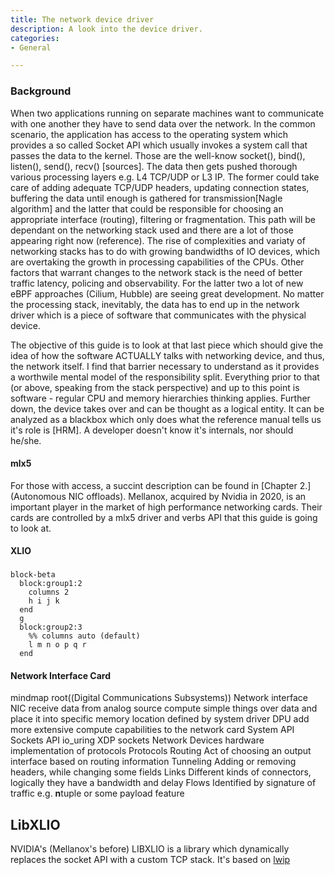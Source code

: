 ```yaml
---
title: The network device driver
description: A look into the device driver.
categories:
- General

---
```



### Background
When two applications running on separate machines want to communicate with one another they have to send data over the network. In the common scenario, the application has access to the operating system which provides a so called Socket API which usually invokes a system call that passes the data to the kernel. Those are the well-know socket(), bind(), listen(), send(), recv() [sources]. The data then gets pushed thorough various processing layers e.g. L4 TCP/UDP or L3 IP. The former could take care of adding adequate TCP/UDP headers, updating connection states, buffering the data until enough is gathered for transmission[Nagle algorithm] and the latter that could be responsible for choosing an appropriate interface (routing), filtering or fragmentation. This path will be dependant on the networking stack used and there are a lot of those appearing right now (reference). The rise of complexities and variaty of networking stacks has to do with growing bandwidths of IO devices, which are overtaking the growth in processing capabilities of the CPUs. Other factors that warrant changes to the network stack is the need of better traffic latency, policing and observability. For the latter two a lot of new eBPF approaches (Cilium, Hubble) are seeing great development. No matter the processing stack, inevitably, the data has to end up in the network driver which is a piece of software that communicates with the physical device.

The objective of this guide is to look at that last piece which should give the idea of how the software ACTUALLY talks with networking device, and thus, the network itself. I find that barrier necessary to understand as it provides a worthwile mental model of the responsibility split. Everything prior to that (or above, speaking from the stack perspective) and up to this point is software - regular CPU and memory hierarchies thinking applies. Further down, the device takes over and can be thought as a logical entity. It can be analyzed as a blackbox which only does what the reference manual tells us it's role is [HRM]. A developer doesn't know it's internals, nor should he/she.  

#### mlx5
For those with access, a succint description can be found in [Chapter 2.](Autonomous NIC offloads).
Mellanox, acquired by Nvidia in 2020, is an important player in the market of high performance networking cards. Their cards are controlled by a mlx5 driver and verbs API that this guide is going to look at. 

#### XLIO

###


```mermaid!
block-beta
  block:group1:2
    columns 2
    h i j k
  end
  g
  block:group2:3
    %% columns auto (default)
    l m n o p q r
  end
```
#### Network Interface Card

mindmap
  root((Digital Communications Subsystems))
    Network interface
     NIC
      receive data from analog source
      compute simple things over data and place it into specific memory location defined by system driver
     DPU
      add more extensive compute capabilities to the network card
    System API
     Sockets API
     io_uring
     XDP sockets
    Network
     Devices
      hardware implementation of protocols
     Protocols
      Routing
       Act of choosing an output interface based on routing information
      Tunneling
       Adding or removing headers, while changing some fields
     Links
      Different kinds of connectors, logically they have a bandwidth and delay
     Flows 
      Identified by signature of traffic e.g. **n**tuple or some payload feature

## LibXLIO

NVIDIA's (Mellanox's before) LIBXLIO is a library which dynamically replaces the socket API with a custom TCP stack. It's based on [lwip](https://savannah.nongnu.org/projects/lwip/)

